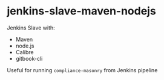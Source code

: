 jenkins-slave-maven-nodejs
==========================

Jenkins Slave with:
* Maven
* node.js
* Calibre
* gitbook-cli

Useful for running `compliance-masonry` from Jenkins pipeline

